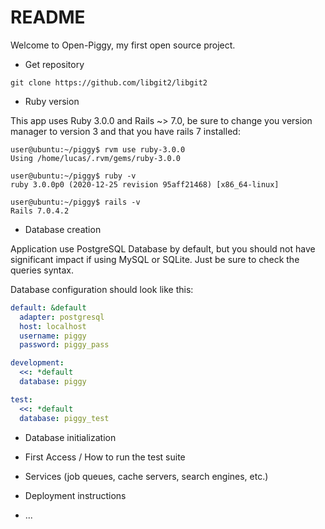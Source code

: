 # README

Welcome to Open-Piggy, my first open source project.

* Get repository

```shell
git clone https://github.com/libgit2/libgit2
```

* Ruby version

This app uses Ruby 3.0.0 and Rails ~> 7.0, be sure to change you version manager to version 3 and that you have rails 7 installed:

```shell
user@ubuntu:~/piggy$ rvm use ruby-3.0.0
Using /home/lucas/.rvm/gems/ruby-3.0.0

user@ubuntu:~/piggy$ ruby -v
ruby 3.0.0p0 (2020-12-25 revision 95aff21468) [x86_64-linux]

user@ubuntu:~/piggy$ rails -v
Rails 7.0.4.2

```

* Database creation

Application use PostgreSQL Database by default, but you should not have significant impact if using MySQL or SQLite. Just be sure to check the queries syntax.

Database configuration should look like this:
```yml
default: &default
  adapter: postgresql
  host: localhost
  username: piggy
  password: piggy_pass

development:
  <<: *default
  database: piggy

test:
  <<: *default
  database: piggy_test
```

* Database initialization

* First Access / How to run the test suite

* Services (job queues, cache servers, search engines, etc.)

* Deployment instructions

* ...
